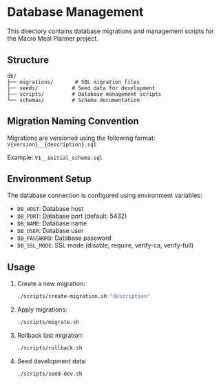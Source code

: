 # Database Management

This directory contains database migrations and management scripts for the Macro Meal Planner project.

## Structure

```
db/
├── migrations/       # SQL migration files
├── seeds/           # Seed data for development
├── scripts/         # Database management scripts
└── schemas/         # Schema documentation
```

## Migration Naming Convention

Migrations are versioned using the following format:
`V{version}__{description}.sql`

Example: `V1__initial_schema.sql`

## Environment Setup

The database connection is configured using environment variables:
- `DB_HOST`: Database host
- `DB_PORT`: Database port (default: 5432)
- `DB_NAME`: Database name
- `DB_USER`: Database user
- `DB_PASSWORD`: Database password
- `DB_SSL_MODE`: SSL mode (disable, require, verify-ca, verify-full)

## Usage

1. Create a new migration:
   ```bash
   ./scripts/create-migration.sh "description"
   ```

2. Apply migrations:
   ```bash
   ./scripts/migrate.sh
   ```

3. Rollback last migration:
   ```bash
   ./scripts/rollback.sh
   ```

4. Seed development data:
   ```bash
   ./scripts/seed-dev.sh
   ```
